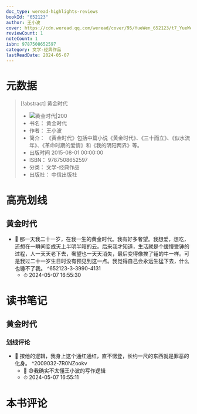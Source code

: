 ```yaml
---
doc_type: weread-highlights-reviews
bookId: "652123"
author: 王小波
cover: https://cdn.weread.qq.com/weread/cover/95/YueWen_652123/t7_YueWen_652123.jpg
reviewCount: 1
noteCount: 1
isbn: 9787508652597
category: 文学-经典作品
lastReadDate: 2024-05-07
---
```

# 元数据
> [!abstract] 黄金时代
> - ![ 黄金时代|200](https://cdn.weread.qq.com/weread/cover/95/YueWen_652123/t7_YueWen_652123.jpg)
> - 书名： 黄金时代
> - 作者： 王小波
> - 简介： 《黄金时代》包括中篇小说《黄金时代》、《三十而立》、《似水流年》、《革命时期的爱情》和《我的阴阳两界》等。
> - 出版时间 2015-08-01 00:00:00
> - ISBN： 9787508652597
> - 分类： 文学-经典作品
> - 出版社： 中信出版社

# 高亮划线

## 黄金时代


- 📌 那一天我二十一岁，在我一生的黄金时代。我有好多奢望。我想爱，想吃，还想在一瞬间变成天上半明半暗的云。后来我才知道，生活就是个缓慢受锤的过程，人一天天老下去，奢望也一天天消失，最后变得像挨了锤的牛一样。可是我过二十一岁生日时没有预见到这一点。我觉得自己会永远生猛下去，什么也锤不了我。 ^652123-3-3990-4131
    - ⏱ 2024-05-07 16:55:30 
# 读书笔记

## 黄金时代

### 划线评论
- 📌 按他的逻辑，我身上这个通红通红，直不愣登，长约一尺的东西就是罪恶的化身。  ^2009032-7R0NZookv
    - 💭 😅我确实不太懂王小波的写作逻辑
    - ⏱ 2024-05-07 16:55:11
   
# 本书评论
